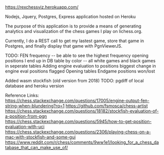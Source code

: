https://rexchessviz.herokuapp.com/

Nodejs, Jquery, Postgres, Express application hosted on Heroku

The purpose of this application is to provide a means of generating analytics and visualization of the
chess games I play on lichess.org. 

Currently, I do a REST call to get my lastest game, store that game in Postgres, and finally display that game with PgnViewerJS. 

TODO: 
FEN frequency -- be able to see the highest frequency opening positions I end up in
DB table by color -- all white games and black games in seperate tables
Adding engine evaluation to positions
biggest change in engine eval positions flagged
Opening tables
Endgame positions won/lost


Added wasm stockfish (old version from 2018)
TODO: pgdiff of local database and heroku version

Reference Links: 
https://chess.stackexchange.com/questions/17005/engine-output-fen-string-when-blundering?rq=1
https://github.com/fsmosca/chess-artist
https://chess.stackexchange.com/questions/18182/stockfish-evaluation-of-a-position-from-pgn
https://chess.stackexchange.com/questions/5945/how-to-get-position-evaluation-with-uci
https://chess.stackexchange.com/questions/2306/playing-chess-on-a-mac-with-stockfish-and-some-gui
https://www.reddit.com/r/chess/comments/9ww1e1/looking_for_a_chess_database_that_can_make_use_of/
